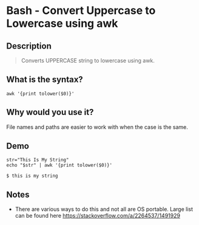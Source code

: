 # Bash - Convert Uppercase to Lowercase using awk<a name='bash_-_convert_uppercase_to_lowercase_using_awk.md'></a>

## Description

> Converts UPPERCASE string to lowercase using awk.

## What is the syntax?

`awk '{print tolower($0)}'`

## Why would you use it?

File names and paths are easier to work with when the case is the same.

## Demo

```
str="This Is My String"
echo "$str" | awk '{print tolower($0)}' 

$ this is my string
```

## Notes

* There are various ways to do this and not all are OS portable. Large list can be found here https://stackoverflow.com/a/2264537/1491929


